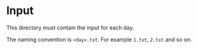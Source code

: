 # Input

This directory must contain the input for each day.

The naming convention is `<day>.txt`. For example `1.txt`, `2.txt` and so on.
